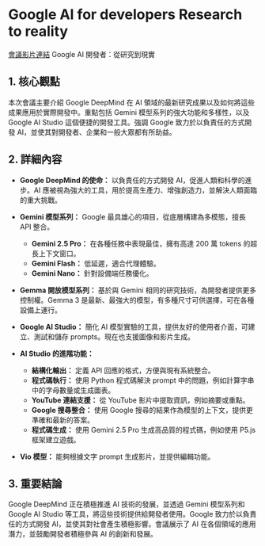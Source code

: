 # Google AI for developers Research to reality
[會議影片連結](https://www.youtube.com/watch?v=LtapFtQQKMc)
Google AI 開發者：從研究到現實

## 1. 核心觀點

本次會議主要介紹 Google DeepMind 在 AI 領域的最新研究成果以及如何將這些成果應用於實際開發中。重點包括 Gemini 模型系列的強大功能和多樣性，以及 Google AI Studio 這個便捷的開發工具。強調 Google 致力於以負責任的方式開發 AI，並使其對開發者、企業和一般大眾都有所助益。

## 2. 詳細內容

*   **Google DeepMind 的使命：** 以負責任的方式開發 AI，促進人類和科學的進步。AI 應被視為強大的工具，用於提高生產力、增強創造力，並解決人類面臨的重大挑戰。

*   **Gemini 模型系列：** Google 最具雄心的項目，從底層構建為多模態，擅長 API 整合。
    *   **Gemini 2.5 Pro：** 在各種任務中表現最佳，擁有高達 200 萬 tokens 的超長上下文窗口。
    *   **Gemini Flash：** 低延遲，適合代理體驗。
    *   **Gemini Nano：** 針對設備端任務優化。

*   **Gemma 開放模型系列：** 基於與 Gemini 相同的研究技術，為開發者提供更多控制權。Gemma 3 是最新、最強大的模型，有多種尺寸可供選擇，可在各種設備上運行。

*   **Google AI Studio：** 簡化 AI 模型實驗的工具，提供友好的使用者介面，可建立、測試和儲存 prompts。現在也支援圖像和影片生成。

*   **AI Studio 的進階功能：**
    *   **結構化輸出：** 定義 API 回應的格式，方便與現有系統整合。
    *   **程式碼執行：** 使用 Python 程式碼解決 prompt 中的問題，例如計算字串中的字母數量或生成圖表。
    *   **YouTube 連結支援：** 從 YouTube 影片中提取資訊，例如摘要或重點。
    *   **Google 搜尋整合：** 使用 Google 搜尋的結果作為模型的上下文，提供更準確和最新的答案。
    *   **程式碼生成：** 使用 Gemini 2.5 Pro 生成高品質的程式碼，例如使用 P5.js 框架建立遊戲。

*   **Vio 模型：** 能夠根據文字 prompt 生成影片，並提供編輯功能。

## 3. 重要結論

Google DeepMind 正在積極推進 AI 技術的發展，並透過 Gemini 模型系列和 Google AI Studio 等工具，將這些技術提供給開發者使用。Google 致力於以負責任的方式開發 AI，並使其對社會產生積極影響。會議展示了 AI 在各個領域的應用潛力，並鼓勵開發者積極參與 AI 的創新和發展。

